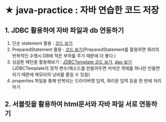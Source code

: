 # ★ java-practice : 자바 연습한 코드 저장
## 1. JDBC 활용하여 자바 파일과 db 연동하기   
1. 단순 statement 활용 : [코드 보기](https://github.com/junu0516/java-practice/blob/main/java%26sql%20%EC%97%B0%EB%8F%99%ED%95%98%EA%B8%B0/01_Statement/src/com/kh/member/model/dao/MemberDAO.java)
2. PreparedStatement 활용 : [코드 보기](https://github.com/junu0516/java-practice/blob/main/java%26sql%20%EC%97%B0%EB%8F%99%ED%95%98%EA%B8%B0/02_PreparedStatement/src/com/kh/member/model/dao/MemberDAO.java)(PreparedStatement를 활용하면 쿼리의 반복적인 수행시 DB에 적은 부하를 주기 때문에 더 좋다.)   
3. 싱글톤 패턴을 활용해보기 : [JDBCTemplate 코드 보기](https://github.com/junu0516/java-practice/blob/main/java%26sql%20%EC%97%B0%EB%8F%99%ED%95%98%EA%B8%B0/03_Singleton_Service/src/com/kh/common/JDBCTemplate.java), [dao 보기](https://github.com/junu0516/java-practice/blob/main/java%26sql%20%EC%97%B0%EB%8F%99%ED%95%98%EA%B8%B0/03_Singleton_Service/src/com/kh/member/model/dao/MemberDAO.java)(JDBCTemplate의 정적 변수/메소드를 만들어두면 커넥션 객체를 하나만 만들면 되기 때문에 메모리의 낭비를 줄일 수 있음)   
4.  properties 파일을 통해 반복되는 드라이버명 입력, 쿼리문 입력 등을 한 번에 처리하기   
## 2. 서블릿을 활용하여 html문서와 자바 파일 서로 연동하기

